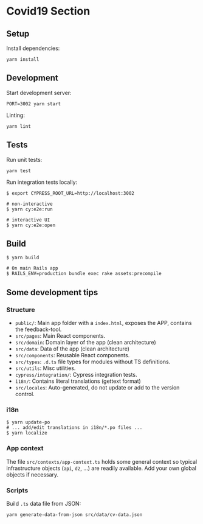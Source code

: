 # Covid19 Section

## Setup

Install dependencies:

```
yarn install
```

## Development

Start development server:

```
PORT=3002 yarn start
```

Linting:

```
yarn lint
```

## Tests

Run unit tests:

```
yarn test
```

Run integration tests locally:

```
$ export CYPRESS_ROOT_URL=http://localhost:3002

# non-interactive
$ yarn cy:e2e:run

# interactive UI
$ yarn cy:e2e:open
```

## Build

```shell
$ yarn build

# On main Rails app
$ RAILS_ENV=production bundle exec rake assets:precompile
```

## Some development tips

### Structure

- `public/`: Main app folder with a `index.html`, exposes the APP, 
  contains the feedback-tool.
- `src/pages`: Main React components.
- `src/domain`: Domain layer of the app (clean architecture)
- `src/data`: Data of the app (clean architecture)
- `src/components`: Reusable React components.
- `src/types`: `.d.ts` file types for modules without TS definitions.
- `src/utils`: Misc utilities.
- `cypress/integration/`: Cypress integration tests.
- `i18n/`: Contains literal translations (gettext format)
- `src/locales`: Auto-generated, do not update or add to the version control.

### i18n

```
$ yarn update-po
# ... add/edit translations in i18n/*.po files ...
$ yarn localize
```

### App context

The file `src/contexts/app-context.ts` holds some general context so typical 
infrastructure objects (`api`, `d2`, ...) are readily available. Add your 
own global objects if necessary.

### Scripts

Build `.ts` data file from JSON:

```
yarn generate-data-from-json src/data/cv-data.json
```
